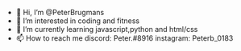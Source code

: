- 👋 Hi, I’m @PeterBrugmans
- 👀 I’m interested in coding and fitness
- 🌱 I’m currently learning javascript,python and html/css
- 📫 How to reach me discord: Peter.#8916 instagram: Peterb_0183


